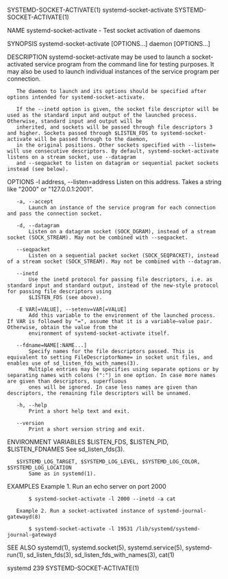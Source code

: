 SYSTEMD-SOCKET-ACTIVATE(1)                                                       systemd-socket-activate                                                       SYSTEMD-SOCKET-ACTIVATE(1)

NAME
       systemd-socket-activate - Test socket activation of daemons

SYNOPSIS
       systemd-socket-activate [OPTIONS...] daemon [OPTIONS...]

DESCRIPTION
       systemd-socket-activate may be used to launch a socket-activated service program from the command line for testing purposes. It may also be used to launch individual instances of
       the service program per connection.

       The daemon to launch and its options should be specified after options intended for systemd-socket-activate.

       If the --inetd option is given, the socket file descriptor will be used as the standard input and output of the launched process. Otherwise, standard input and output will be
       inherited, and sockets will be passed through file descriptors 3 and higher. Sockets passed through $LISTEN_FDS to systemd-socket-activate will be passed through to the daemon,
       in the original positions. Other sockets specified with --listen= will use consecutive descriptors. By default, systemd-socket-activate listens on a stream socket, use --datagram
       and --seqpacket to listen on datagram or sequential packet sockets instead (see below).

OPTIONS
       -l address, --listen=address
           Listen on this address. Takes a string like "2000" or "127.0.0.1:2001".

       -a, --accept
           Launch an instance of the service program for each connection and pass the connection socket.

       -d, --datagram
           Listen on a datagram socket (SOCK_DGRAM), instead of a stream socket (SOCK_STREAM). May not be combined with --seqpacket.

       --seqpacket
           Listen on a sequential packet socket (SOCK_SEQPACKET), instead of a stream socket (SOCK_STREAM). May not be combined with --datagram.

       --inetd
           Use the inetd protocol for passing file descriptors, i.e. as standard input and standard output, instead of the new-style protocol for passing file descriptors using
           $LISTEN_FDS (see above).

       -E VAR[=VALUE], --setenv=VAR[=VALUE]
           Add this variable to the environment of the launched process. If VAR is followed by "=", assume that it is a variable–value pair. Otherwise, obtain the value from the
           environment of systemd-socket-activate itself.

       --fdname=NAME[:NAME...]
           Specify names for the file descriptors passed. This is equivalent to setting FileDescriptorName= in socket unit files, and enables use of sd_listen_fds_with_names(3).
           Multiple entries may be specifies using separate options or by separating names with colons (":") in one option. In case more names are given than descriptors, superfluous
           ones will be ignored. In case less names are given than descriptors, the remaining file descriptors will be unnamed.

       -h, --help
           Print a short help text and exit.

       --version
           Print a short version string and exit.

ENVIRONMENT VARIABLES
       $LISTEN_FDS, $LISTEN_PID, $LISTEN_FDNAMES
           See sd_listen_fds(3).

       $SYSTEMD_LOG_TARGET, $SYSTEMD_LOG_LEVEL, $SYSTEMD_LOG_COLOR, $SYSTEMD_LOG_LOCATION
           Same as in systemd(1).

EXAMPLES
       Example 1. Run an echo server on port 2000

           $ systemd-socket-activate -l 2000 --inetd -a cat

       Example 2. Run a socket-activated instance of systemd-journal-gatewayd(8)

           $ systemd-socket-activate -l 19531 /lib/systemd/systemd-journal-gatewayd

SEE ALSO
       systemd(1), systemd.socket(5), systemd.service(5), systemd-run(1), sd_listen_fds(3), sd_listen_fds_with_names(3), cat(1)

systemd 239                                                                                                                                                    SYSTEMD-SOCKET-ACTIVATE(1)
